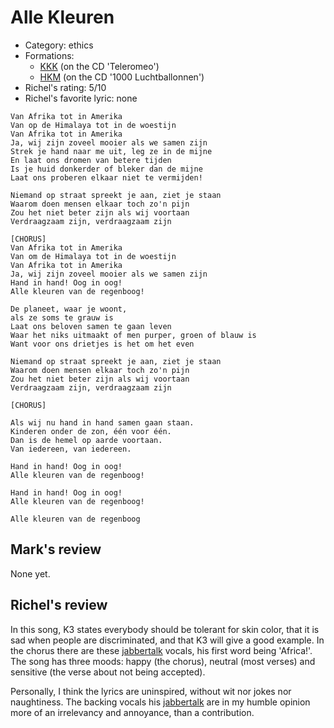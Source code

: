 # Alle Kleuren

 * Category: ethics
 * Formations: 
    * [KKK](Kkk.md) (on the CD 'Teleromeo')
    * [HKM](Hkm.md) (on the CD '1000 Luchtballonnen')
 * Richel's rating: 5/10
 * Richel's favorite lyric: none

```
Van Afrika tot in Amerika
Van op de Himalaya tot in de woestijn
Van Afrika tot in Amerika
Ja, wij zijn zoveel mooier als we samen zijn
Strek je hand naar me uit, leg ze in de mijne
En laat ons dromen van betere tijden
Is je huid donkerder of bleker dan de mijne
Laat ons proberen elkaar niet te vermijden!

Niemand op straat spreekt je aan, ziet je staan
Waarom doen mensen elkaar toch zo'n pijn
Zou het niet beter zijn als wij voortaan
Verdraagzaam zijn, verdraagzaam zijn

[CHORUS]
Van Afrika tot in Amerika
Van om de Himalaya tot in de woestijn
Van Afrika tot in Amerika
Ja, wij zijn zoveel mooier als we samen zijn
Hand in hand! Oog in oog!
Alle kleuren van de regenboog!

De planeet, waar je woont,
als ze soms te grauw is
Laat ons beloven samen te gaan leven
Waar het niks uitmaakt of men purper, groen of blauw is
Want voor ons drietjes is het om het even

Niemand op straat spreekt je aan, ziet je staan
Waarom doen mensen elkaar toch zo'n pijn
Zou het niet beter zijn als wij voortaan
Verdraagzaam zijn, verdraagzaam zijn

[CHORUS]

Als wij nu hand in hand samen gaan staan.
Kinderen onder de zon, één voor één.
Dan is de hemel op aarde voortaan.
Van iedereen, van iedereen.

Hand in hand! Oog in oog!
Alle kleuren van de regenboog!

Hand in hand! Oog in oog!
Alle kleuren van de regenboog!

Alle kleuren van de regenboog
```

## Mark's review

None yet.

## Richel's review

In this song, K3 states everybody should be tolerant for skin color,
that it is sad when people are discriminated, and that K3 will give a
good example. In the chorus there are these [jabbertalk](Jabbertalk.md) vocals, his first word being 'Africa!'. 
The song has
three moods: happy (the chorus), neutral (most verses) and sensitive
(the verse about not being accepted).

Personally, I think the lyrics are uninspired, without wit nor jokes nor
naughtiness. The backing vocals his [jabbertalk](Jabbertalk.md) 
are in my humble opinion more of an
irrelevancy and annoyance, than a contribution.
